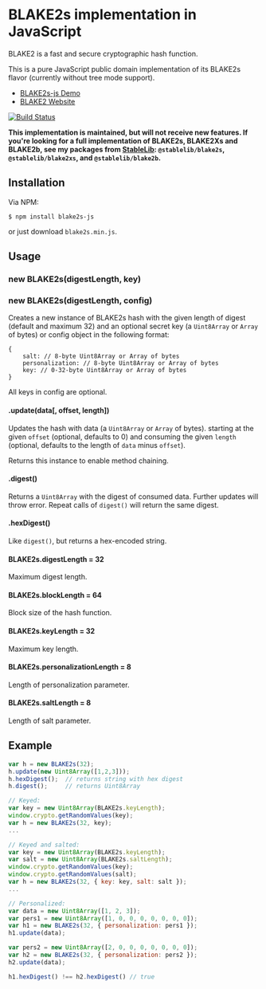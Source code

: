 BLAKE2s implementation in JavaScript
====================================

BLAKE2 is a fast and secure cryptographic hash function.

This is a pure JavaScript public domain implementation of its BLAKE2s flavor
(currently without tree mode support).

* [BLAKE2s-js Demo](https://dchest.github.io/blake2s-js/)
* [BLAKE2 Website](https://blake2.net)

[![Build Status](https://travis-ci.org/dchest/blake2s-js.svg?branch=master)
](https://travis-ci.org/dchest/blake2s-js)

**This implementation is maintained, but will not receive new features. If you're looking for a full implementation of BLAKE2s, BLAKE2Xs and BLAKE2b, see my packages from [StableLib](https://github.com/StableLib/stablelib): `@stablelib/blake2s`, `@stablelib/blake2xs`, and `@stablelib/blake2b`.**

Installation
------------

Via NPM:

    $ npm install blake2s-js

or just download `blake2s.min.js`.


Usage
-----

### new BLAKE2s(digestLength, key)
### new BLAKE2s(digestLength, config)

Creates a new instance of BLAKE2s hash with the given length of digest (default
and maximum 32) and an optional secret key (a `Uint8Array` or `Array` of
bytes) or config object in the following format:

    {
        salt: // 8-byte Uint8Array or Array of bytes
        personalization: // 8-byte Uint8Array or Array of bytes
        key: // 0-32-byte Uint8Array or Array of bytes
    }

All keys in config are optional.


#### .update(data[, offset, length])

Updates the hash with data (a `Uint8Array` or `Array` of bytes).  starting at
the given `offset` (optional, defaults to 0) and consuming the given `length`
(optional, defaults to the length of `data` minus `offset`).

Returns this instance to enable method chaining.


#### .digest()

Returns a `Uint8Array` with the digest of consumed data. Further updates will
throw error. Repeat calls of `digest()` will return the same digest.


#### .hexDigest()

Like `digest()`, but returns a hex-encoded string.


#### BLAKE2s.digestLength = 32

Maximum digest length.


#### BLAKE2s.blockLength = 64

Block size of the hash function.


#### BLAKE2s.keyLength = 32

Maximum key length.

#### BLAKE2s.personalizationLength = 8

Length of personalization parameter.

#### BLAKE2s.saltLength = 8

Length of salt parameter.


Example
-------

```javascript
var h = new BLAKE2s(32);
h.update(new Uint8Array([1,2,3]));
h.hexDigest();  // returns string with hex digest
h.digest();     // returns Uint8Array

// Keyed:
var key = new Uint8Array(BLAKE2s.keyLength);
window.crypto.getRandomValues(key);
var h = new BLAKE2s(32, key);
...

// Keyed and salted:
var key = new Uint8Array(BLAKE2s.keyLength);
var salt = new Uint8Array(BLAKE2s.saltLength);
window.crypto.getRandomValues(key);
window.crypto.getRandomValues(salt);
var h = new BLAKE2s(32, { key: key, salt: salt });
...

// Personalized:
var data = new Uint8Array([1, 2, 3]);
var pers1 = new Uint8Array([1, 0, 0, 0, 0, 0, 0, 0]);
var h1 = new BLAKE2s(32, { personalization: pers1 });
h1.update(data);

var pers2 = new Uint8Array([2, 0, 0, 0, 0, 0, 0, 0]);
var h2 = new BLAKE2s(32, { personalization: pers2 });
h2.update(data);

h1.hexDigest() !== h2.hexDigest() // true

```
